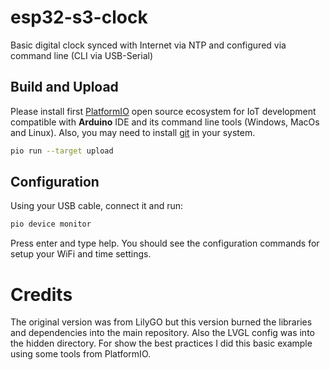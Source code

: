# esp32-s3-clock

Basic digital clock synced with Internet via NTP and configured via command line (CLI via USB-Serial)

## Build and Upload

Please install first [PlatformIO](http://platformio.org/) open source ecosystem for IoT development compatible with **Arduino** IDE and its command line tools (Windows, MacOs and Linux). Also, you may need to install [git](http://git-scm.com/) in your system.

```bash
pio run --target upload
```

## Configuration

Using your USB cable, connect it and run:

```bash
pio device monitor
```

Press enter and type help. You should see the configuration commands for setup your WiFi and time settings.

# Credits

The original version was from LilyGO but this version burned the libraries and dependencies into the main repository. Also the LVGL config was into the hidden directory. For show the best practices I did this basic example using some tools from PlatformIO.

